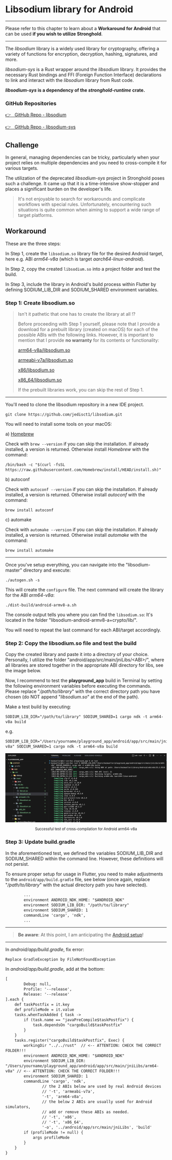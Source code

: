 # Libsodium library for Android

---

Please refer to this chapter to learn about a **Workaround for Android** that can be used **if you wish to utilize Stronghold**.

---

The _libsodium_ library is a widely used library for cryptography, offering a variety of functions for encryption, decryption, hashing, signatures, and more.

_libsodium-sys_ is a Rust wrapper around the _libsodium_ library. It provides the necessary Rust bindings and FFI (Foreign Function Interface) declarations to link and interact with the _libsodium_ library from Rust code.

**_libsodium-sys_ is a dependency of the _stronghold-runtime_ crate.**

### GitHub Repositories

<a href="https://github.com/jedisct1/libsodium" target="_blank">👉 &nbsp; GitHub Repo - libsodium</a>

<a href="https://github.com/sodiumoxide/sodiumoxide" target="_blank">👉 &nbsp; GitHub Repo - libsodium-sys</a>

## Challenge

In general, managing dependencies can be tricky, particularly when your project relies on multiple dependencies and you need to cross-compile it for various targets.

The utilization of the deprecated _libsodium-sys_ project in Stronghold poses such a challenge. It came up that it is a time-intensive show-stopper and places a significant burden on the developer's life.

> It's not enjoyable to search for workarounds and complicate workflows with special rules. Unfortunately, encountering such situations is quite common when aiming to support a wide range of target platforms.

## Workaround

These are the three steps:

In Step 1, create the `libsodium.so` library file for the desired Android target, here e.g. ABI _arm64-v8a_ (which is target _aarch64-linux-android_).

In Step 2, copy the created `libsodium.so` into a project folder and test the build.

In Step 3, include the library in Android's build process within Flutter by defining SODIUM_LIB_DIR and SODIUM_SHARED environment variables.

### Step 1: Create libsodium.so

> Isn't it pathetic that one has to create the library at all !?
>
> Before proceeding with Step 1 yourself, please note that I provide a download for a prebuilt library (created on macOS) for each of the possible ABIs with the following links. However, it is important to mention that I provide **no warranty** for its contents or functionality:
>
> [arm64-v8a/libsodium.so](../../../assets/download/arm64-v8a/libsodium.so)
>
> [armeabi-v7a/libsodium.so](../../../assets/download/armeabi-v7a/libsodium.so)
>
> [x86/libsodium.so](../../../assets/download/x86/libsodium.so)
>
> [x86_64/libsodium.so](../../../assets/download/x86_64/libsodium.so)
>
> If the prebuilt libraries work, you can skip the rest of Step 1.

---

You'll need to clone the libsodium repository in a new IDE project.

```
git clone https://github.com/jedisct1/libsodium.git
```

You will need to install some tools on your macOS:

a) [Homebrew](https://brew.sh)

Check with `brew --version` if you can skip the installation. If already installed, a version is returned. Otherwise install _Homebrew_ with the command:

```
/bin/bash -c "$(curl -fsSL https://raw.githubusercontent.com/Homebrew/install/HEAD/install.sh)"
```

b) autoconf

Check with `autoconf --version` if you can skip the installation. If already installed, a version is returned. Otherwise install _autoconf_ with the command:

```
brew install autoconf
```

c) automake

Check with `automake --version` if you can skip the installation. If already installed, a version is returned. Otherwise install _automake_ with the command:

```
brew install automake
```

---

Once you've setup everything, you can navigate into the "libsodium-master" directory and execute:

```
./autogen.sh -s
```

This will create the `configure` file. The next command will create the library for the ABI _arm64-v8a_:

```
./dist-build/android-armv8-a.sh
```

The console output tells you where you can find the `libsodium.so`: It's located in the folder "libsodium-android-armv8-a+crypto/lib/".

You will need to repeat the last command for each ABI/target accordingly.

### Step 2: Copy the libsodium.so file and test the build

Copy the created library and paste it into a directory of your choice. Personally, I utilize the folder "android/app/src/main/jniLibs/\<ABI\>/", where all libraries are stored together in the appropriate ABI directory for libs, see the image below.

Now, I recommend to test the **playground_app** build in Terminal by setting the following environment variables before executing the commands. Please replace "_/path/to/library_" with the correct directory path you have chosen (do NOT append "_libsodium.so_" at the end of the path).

Make a test build by executing:

```
SODIUM_LIB_DIR="/path/to/library" SODIUM_SHARED=1 cargo ndk -t arm64-v8a build
```

e.g.

```
SODIUM_LIB_DIR="/Users/yourname/playground_app/android/app/src/main/jniLibs/arm64-v8a" SODIUM_SHARED=1 cargo ndk -t arm64-v8a build
```

<figure style="margin:0;"><img src="../../../assets/playground/libsodium_paste.png" alt="Successful test of cross-compilation for Android arm64-v8a"><figcaption style="font-size: 0.8em;text-align:center;"><p>Successful test of cross-compilation for Android arm64-v8a</p></figcaption></figure>

### Step 3: Update build.gradle

In the aforementioned test, we defined the variables SODIUM_LIB_DIR and SODIUM_SHARED within the command line. However, these definitions will not persist.

To ensure proper setup for usage in Flutter, you need to make adjustments to the `android/app/build.gradle` file, see below (once again, replace "_/path/to/library_" with the actual directory path you have selected).

```
        ...
        environment ANDROID_NDK_HOME: "$ANDROID_NDK"
        environment SODIUM_LIB_DIR: "/path/to/library"
        environment SODIUM_SHARED: 1
        commandLine 'cargo', 'ndk',
        ...
```

---

> **Be aware**: At this point, I am anticipating the [Android setup](../../building-for-android.md)!

---

In _android/app/build.gradle_, fix error:

```
Replace GradleException by FileNotFoundException
```

In _android/app/build.gradle_, add at the bottom:

```
[
        Debug: null,
        Profile: '--release',
        Release: '--release'
].each {
    def taskPostfix = it.key
    def profileMode = it.value
    tasks.whenTaskAdded { task ->
        if (task.name == "javaPreCompile$taskPostfix") {
            task.dependsOn "cargoBuild$taskPostfix"
        }
    }
    tasks.register("cargoBuild$taskPostfix", Exec) {
        workingDir "../../rust"  // <-- ATTENTION: CHECK THE CORRECT FOLDER!!!
        environment ANDROID_NDK_HOME: "$ANDROID_NDK"
        environment SODIUM_LIB_DIR: "/Users/yourname/playground_app/android/app/src/main/jniLibs/arm64-v8a" // <-- ATTENTION: CHECK THE CORRECT FOLDER!!!
        environment SODIUM_SHARED: 1
        commandLine 'cargo', 'ndk',
                // the 2 ABIs below are used by real Android devices
                // '-t', 'armeabi-v7a',
                '-t', 'arm64-v8a',
                // the below 2 ABIs are usually used for Android simulators,
                // add or remove these ABIs as needed.
                // '-t', 'x86',
                // '-t', 'x86_64',
                '-o', '../android/app/src/main/jniLibs', 'build'
        if (profileMode != null) {
            args profileMode
        }
    }
}
```
